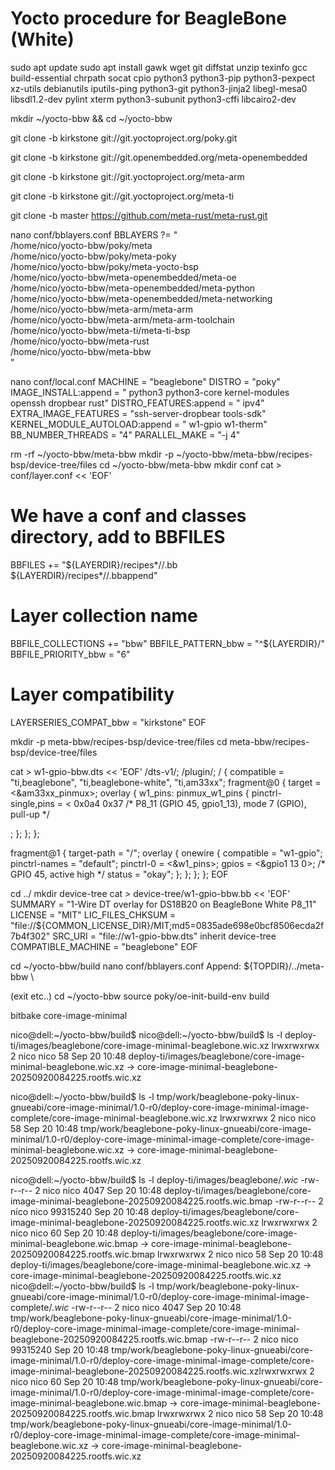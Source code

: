 # Yocto procedure for BeagleBone (White)

sudo apt update
sudo apt install gawk wget git diffstat unzip texinfo gcc build-essential chrpath socat cpio python3 python3-pip python3-pexpect xz-utils debianutils iputils-ping python3-git python3-jinja2 libegl-mesa0 libsdl1.2-dev pylint xterm python3-subunit python3-cffi libcairo2-dev


mkdir ~/yocto-bbw && cd ~/yocto-bbw

git clone -b kirkstone git://git.yoctoproject.org/poky.git

git clone -b kirkstone git://git.openembedded.org/meta-openembedded

git clone -b kirkstone git://git.yoctoproject.org/meta-arm

git clone -b kirkstone git://git.yoctoproject.org/meta-ti

git clone -b master https://github.com/meta-rust/meta-rust.git

nano conf/bblayers.conf
BBLAYERS ?= " \
  /home/nico/yocto-bbw/poky/meta \
  /home/nico/yocto-bbw/poky/meta-poky \
  /home/nico/yocto-bbw/poky/meta-yocto-bsp \
  /home/nico/yocto-bbw/meta-openembedded/meta-oe \
  /home/nico/yocto-bbw/meta-openembedded/meta-python \
  /home/nico/yocto-bbw/meta-openembedded/meta-networking \
  /home/nico/yocto-bbw/meta-arm/meta-arm \
  /home/nico/yocto-bbw/meta-arm/meta-arm-toolchain \
  /home/nico/yocto-bbw/meta-ti/meta-ti-bsp \
  /home/nico/yocto-bbw/meta-rust \
  /home/nico/yocto-bbw/meta-bbw \
  "

nano conf/local.conf
MACHINE = "beaglebone"
DISTRO = "poky"
IMAGE_INSTALL:append = " python3 python3-core kernel-modules openssh dropbear rust"
DISTRO_FEATURES:append = " ipv4"
EXTRA_IMAGE_FEATURES = "ssh-server-dropbear tools-sdk"
KERNEL_MODULE_AUTOLOAD:append = " w1-gpio w1-therm"
BB_NUMBER_THREADS = "4"
PARALLEL_MAKE = "-j 4"

rm -rf ~/yocto-bbw/meta-bbw
mkdir -p ~/yocto-bbw/meta-bbw/recipes-bsp/device-tree/files
cd ~/yocto-bbw/meta-bbw
mkdir conf
cat > conf/layer.conf << 'EOF'
# We have a conf and classes directory, add to BBFILES
BBFILES += "${LAYERDIR}/recipes*//.bb ${LAYERDIR}/recipes*//.bbappend"
# Layer collection name
BBFILE_COLLECTIONS += "bbw"
BBFILE_PATTERN_bbw = "^${LAYERDIR}/"
BBFILE_PRIORITY_bbw = "6"
# Layer compatibility
LAYERSERIES_COMPAT_bbw = "kirkstone"
EOF

mkdir -p meta-bbw/recipes-bsp/device-tree/files
cd meta-bbw/recipes-bsp/device-tree/files

cat > w1-gpio-bbw.dts << 'EOF'
/dts-v1/;
/plugin/;
/ {
compatible = "ti,beaglebone", "ti,beaglebone-white", "ti,am33xx";
fragment@0 {
target = <&am33xx_pinmux>;
overlay {
w1_pins: pinmux_w1_pins {
pinctrl-single,pins = <
0x0a4 0x37  /* P8_11 (GPIO 45, gpio1_13), mode 7 (GPIO), pull-up */

;
};
};
};

fragment@1 {
target-path = "/";
overlay {
onewire {
compatible = "w1-gpio";
pinctrl-names = "default";
pinctrl-0 = <&w1_pins>;
gpios = <&gpio1 13 0>;  /* GPIO 45, active high */
status = "okay";
};
};
};
};
EOF

cd ../
mkdir device-tree
cat > device-tree/w1-gpio-bbw.bb << 'EOF'
SUMMARY = "1-Wire DT overlay for DS18B20 on BeagleBone White P8_11"
LICENSE = "MIT"
LIC_FILES_CHKSUM = "file://${COMMON_LICENSE_DIR}/MIT;md5=0835ade698e0bcf8506ecda2f7b4f302"
SRC_URI = "file://w1-gpio-bbw.dts"
inherit device-tree
COMPATIBLE_MACHINE = "beaglebone"
EOF

cd ~/yocto-bbw/build
nano conf/bblayers.conf
Append:
${TOPDIR}/../meta-bbw \

(exit etc..)
cd ~/yocto-bbw
source poky/oe-init-build-env build

bitbake core-image-minimal


nico@dell:~/yocto-bbw/build$
nico@dell:~/yocto-bbw/build$ ls -l deploy-ti/images/beaglebone/core-image-minimal-beaglebone.wic.xz
lrwxrwxrwx 2 nico nico 58 Sep 20 10:48 deploy-ti/images/beaglebone/core-image-minimal-beaglebone.wic.xz -> core-image-minimal-beaglebone-20250920084225.rootfs.wic.xz

nico@dell:~/yocto-bbw/build$ ls -l tmp/work/beaglebone-poky-linux-gnueabi/core-image-minimal/1.0-r0/deploy-core-image-minimal-image-complete/core-image-minimal-beaglebone.wic.xz
lrwxrwxrwx 2 nico nico 58 Sep 20 10:48 tmp/work/beaglebone-poky-linux-gnueabi/core-image-minimal/1.0-r0/deploy-core-image-minimal-image-complete/core-image-minimal-beaglebone.wic.xz -> core-image-minimal-beaglebone-20250920084225.rootfs.wic.xz

nico@dell:~/yocto-bbw/build$ ls -l deploy-ti/images/beaglebone/*.wic*
-rw-r--r-- 2 nico nico     4047 Sep 20 10:48 deploy-ti/images/beaglebone/core-image-minimal-beaglebone-20250920084225.rootfs.wic.bmap
-rw-r--r-- 2 nico nico 99315240 Sep 20 10:48 deploy-ti/images/beaglebone/core-image-minimal-beaglebone-20250920084225.rootfs.wic.xz
lrwxrwxrwx 2 nico nico       60 Sep 20 10:48 deploy-ti/images/beaglebone/core-image-minimal-beaglebone.wic.bmap -> core-image-minimal-beaglebone-20250920084225.rootfs.wic.bmap
lrwxrwxrwx 2 nico nico       58 Sep 20 10:48 deploy-ti/images/beaglebone/core-image-minimal-beaglebone.wic.xz -> core-image-minimal-beaglebone-20250920084225.rootfs.wic.xz
nico@dell:~/yocto-bbw/build$ ls -l tmp/work/beaglebone-poky-linux-gnueabi/core-image-minimal/1.0-r0/deploy-core-image-minimal-image-complete/*.wic*
-rw-r--r-- 2 nico nico     4047 Sep 20 10:48 tmp/work/beaglebone-poky-linux-gnueabi/core-image-minimal/1.0-r0/deploy-core-image-minimal-image-complete/core-image-minimal-beaglebone-20250920084225.rootfs.wic.bmap
-rw-r--r-- 2 nico nico 99315240 Sep 20 10:48 tmp/work/beaglebone-poky-linux-gnueabi/core-image-minimal/1.0-r0/deploy-core-image-minimal-image-complete/core-image-minimal-beaglebone-20250920084225.rootfs.wic.xzlrwxrwxrwx 2 nico nico       60 Sep 20 10:48 tmp/work/beaglebone-poky-linux-gnueabi/core-image-minimal/1.0-r0/deploy-core-image-minimal-image-complete/core-image-minimal-beaglebone.wic.bmap -> core-image-minimal-beaglebone-20250920084225.rootfs.wic.bmap
lrwxrwxrwx 2 nico nico       58 Sep 20 10:48 tmp/work/beaglebone-poky-linux-gnueabi/core-image-minimal/1.0-r0/deploy-core-image-minimal-image-complete/core-image-minimal-beaglebone.wic.xz -> core-image-minimal-beaglebone-20250920084225.rootfs.wic.xz



